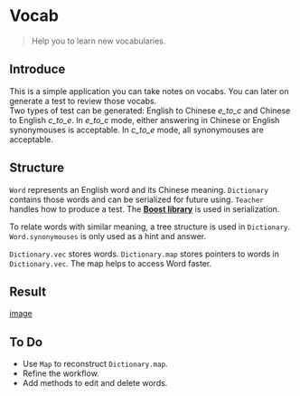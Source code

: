 # Vocab
> Help you to learn new vocabularies.

## Introduce
This is a simple application you can take notes on vocabs. You can later on generate a test to review those vocabs. \
Two types of test can be generated: English to Chinese *e_to_c* and Chinese to English *c_to_e*. In *e_to_c* mode, either answering in Chinese or English synonymouses is acceptable. In *c_to_e* mode, all synonymouses are acceptable.

## Structure
`Word` represents an English word and its Chinese meaning. `Dictionary` contains those words and can be serialized for future using. `Teacher` handles how to produce a test. The [__Boost library__](https://www.boost.org/) is used in serialization.

To relate words with similar meaning, a tree structure is used in `Dictionary`. `Word.synonymouses` is only used as a hint and answer. 

`Dictionary.vec` stores words. `Dictionary.map` stores pointers to words in `Dictionary.vec`. The map helps to access Word faster. 

## Result
[image](https://github.com/jack2012aa/Vocab/blob/main/result/%E6%9C%AA%E5%91%BD%E5%90%8D.png)
## To Do
* Use `Map` to reconstruct `Dictionary.map`.
* Refine the workflow.
* Add methods to edit and delete words.

